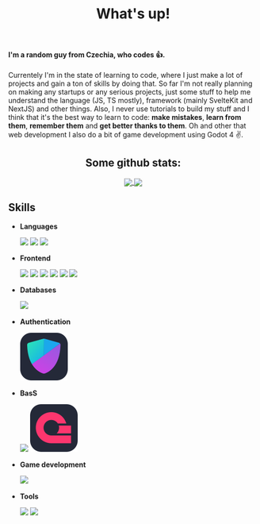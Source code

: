 <h1 align="center">What's up!</h1>

<br/>

#### I'm a random guy from Czechia, who codes 👍.

Currentely I'm in the state of learning to code, where I just make a lot of projects and gain a ton of skills by doing that. So far I'm not really planning on making any startups or any serious projects, just some stuff to help me understand the language (JS, TS mostly), framework (mainly SvelteKit and NextJS) and other things. Also, I never use tutorials to build my stuff and I think that it's the best way to learn to code: **make mistakes**, **learn from them**, **remember them** and **get better thanks to them**.
Oh and other that web development I also do a bit of game development using Godot 4 ✌️.

<h2 align="center">Some github stats:</h2>

<p align="center">
  <a href="https://github.com/anuraghazra/github-readme-stats">
  <img height=140 align="center" src="https://github-readme-stats.vercel.app/api/top-langs/?username=Honzoraptor31415&layout=compact&title_color=5C6AFF&text_color=00FFFF&icon_color=5F9EC7&border_color=00FFFF&bg_color=14141a&show_icons=true" />
</a>
<a href="https://github.com/anuraghazra/github-readme-stats">
  <img height=140 align="center" src="https://github-readme-stats.vercel.app/api?username=Honzoraptor31415&layout=compact&title_color=5C6AFF&text_color=00FFFF&icon_color=5F9EC7&border_color=00FFFF&bg_color=14141a&show_icons=true&rank_icon=github&custom_title=Stats&hide=reviews,issues&width=200" />
</a>
</p>

<h2>Skills</h2>

<ul>
  <li>
    <p><b>Languages</b></p>
    <img src="https://skillicons.dev/icons?i=js" />
    <img src="https://skillicons.dev/icons?i=ts" />
    <img src="https://skillicons.dev/icons?i=py" />
  </li>

  <li>
    <p><b>Frontend</b></p>
    <img src="https://skillicons.dev/icons?i=html" />
    <img src="https://skillicons.dev/icons?i=css" />
    <img src="https://skillicons.dev/icons?i=tailwind" />
    <img src="https://skillicons.dev/icons?i=react" />
    <img src="https://skillicons.dev/icons?i=next" />
    <img src="https://skillicons.dev/icons?i=svelte" />
  </li>

  <li>
    <p><b>Databases</b></p>
    <img src="https://skillicons.dev/icons?i=mongodb" />
  </li>

  <li>
    <p><b>Authentication</b></p>
    <img src="icons/authjs.svg" />
  </li>

  <li>
    <p><b>BasS</b></p>
    <img src="https://skillicons.dev/icons?i=supabase" />
    <img src="icons/appwrite.svg" />
  </li>

  <li>
    <p><b>Game development</b></p>
    <img src="https://skillicons.dev/icons?i=godot" />
  </li>

  <li>
    <p><b>Tools</b></p>
    <img src="https://skillicons.dev/icons?i=figma" />
    <img src="https://skillicons.dev/icons?i=git" />
  </li>
</ul>
